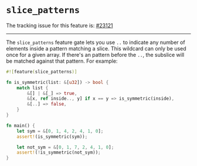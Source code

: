 # `slice_patterns`

The tracking issue for this feature is: [#23121]

[#23121]: https://github.com/rust-lang/rust/issues/23121

------------------------

The `slice_patterns` feature gate lets you use `..` to indicate any number of
elements inside a pattern matching a slice. This wildcard can only be used once
for a given array. If there's an pattern before the `..`, the subslice will be
matched against that pattern. For example:

```rust
#![feature(slice_patterns)]

fn is_symmetric(list: &[u32]) -> bool {
    match list {
        &[] | &[_] => true,
        &[x, ref inside.., y] if x == y => is_symmetric(inside),
        &[..] => false,
    }
}

fn main() {
    let sym = &[0, 1, 4, 2, 4, 1, 0];
    assert!(is_symmetric(sym));

    let not_sym = &[0, 1, 7, 2, 4, 1, 0];
    assert!(!is_symmetric(not_sym));
}
```
